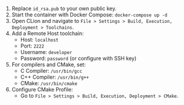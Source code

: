 1. Replace `id_rsa.pub` to your own public key.
2. Start the container with Docker Compose: `docker-compose up -d`
2. Open CLion and navigate to `File > Settings > Build, Execution, Deployment > Toolchains`.
3. Add a Remote Host toolchain:
   - Host: `localhost`
   - Port: `2222`
   - Username: `developer`
   - Password: `password` (or configure with SSH key)
4. For compilers and CMake, set:
   - C Compiler: `/usr/bin/gcc`
   - C++ Compiler: `/usr/bin/g++`
   - CMake: `/usr/bin/cmake`
5. Configure CMake Profile:
   - Go to `File > Settings > Build, Execution, Deployment > CMake`.
